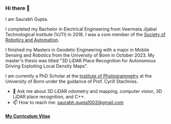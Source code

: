 ### Hi there 👋

I am Saurabh Gupta.

I completed my Bachelor in Electrical Engineering from Veermata Jijabai Technological Institute (VJTI) in 2018. I was a core member of the [Society of Robotics and Automation](https://github.com/orgs/SRA-VJTI/dashboard).

I finished my Masters in Geodetic Engineering with a major in Mobile Sensing and Robotics from the University of Bonn in October 2023. My master's thesis was titled "3D LiDAR Place Recognition for Autonomous Driving Exploiting Local Density Maps".

I am currently a PhD Scholar at the [Institute of Photogrammetry](https://www.ipb.uni-bonn.de/) at the University of Bonn under the guidance of Prof. Cyrill Stachniss.

- 💬 Ask me about 3D LiDAR odometry and mapping, computer vision, 3D LiDAR place recognition, and C++.
- 📫 How to reach me: [saurabh.gupta1002@gmail.com](mailto:saurabh.gupta1002@gmail.com)


#### [My Curriculum Vitae](https://github.com/saurabh1002/saurabh1002/blob/master/Curriculum_Vitae.pdf)
